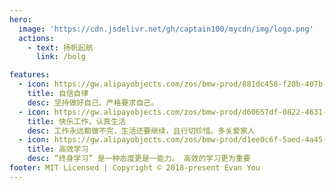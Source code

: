 ```yaml
---
hero:
  image: 'https://cdn.jsdelivr.net/gh/captain100/mycdn/img/logo.png'
  actions:
    - text: 扬帆起航
      link: /bolg

features:
  - icon: https://gw.alipayobjects.com/zos/bmw-prod/881dc458-f20b-407b-947a-95104b5ec82b/k79dm8ih_w144_h144.png
    title: 自信自律
    desc: 坚持做好自己、严格要求自己。
  - icon: https://gw.alipayobjects.com/zos/bmw-prod/d60657df-0822-4631-9d7c-e7a869c2f21c/k79dmz3q_w126_h126.png
    title: 快乐工作，认真生活
    desc: 工作永远都做不完，生活还要继续，且行切珍惜。多关爱家人
  - icon: https://gw.alipayobjects.com/zos/bmw-prod/d1ee0c6f-5aed-4a45-a507-339a4bfe076c/k7bjsocq_w144_h144.png
    title: 高效学习
    desc: “终身学习” 是一种态度更是一能力。 高效的学习更为重要
footer: MIT Licensed | Copyright © 2018-present Evan You
---
```

